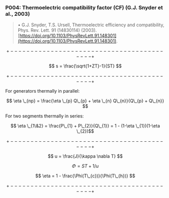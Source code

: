 ### P004: Thermoelectric compatibility factor (CF) (G.J. Snyder et al., 2003)

> &bull; G.J. Snyder, T.S. Ursell, Thermoelectric efficiency and compatibility, Phys. Rev. Lett. 91 (14830114) (2003). [https://doi.org/10.1103/PhysRevLett.91.148301](https://doi.org/10.1103/PhysRevLett.91.148301).
> 

$$ $$

$$ +------------------------------------------+ $$

$$ s = \frac{\sqrt{1+ZT}-1}{ST} $$

$$ +------------------------------------------+ $$

For generators thermally in parallel:

$$ \eta \_{np} = \frac{\eta \_{p} Q\_{p} + \eta \_{n} Q\_{n}}{Q\_{p} + Q\_{n}} $$

For two segments thermally in series:

$$ \eta \_{1\&2} = \frac{P\_{1} + P\_{2}}{Q\_{1}} = 1 - (1-\eta \_{1})(1-\eta \_{2})$$

$$ +------------------------------------------+ $$

$$ u = \frac{J}{\kappa \nabla T} $$

$$ \Phi = ST+1/u $$

$$ \eta = 1 - \frac{\Phi(T\_{c})}{\Phi(T\_{h})} $$

$$ +------------------------------------------+ $$